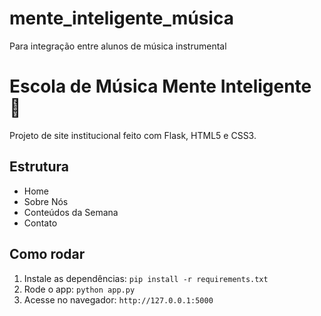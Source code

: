 # mente_inteligente_música
 Para integração entre alunos de música instrumental

 
# Escola de Música Mente Inteligente 🎵

Projeto de site institucional feito com Flask, HTML5 e CSS3.

## Estrutura
- Home
- Sobre Nós
- Conteúdos da Semana
- Contato

## Como rodar
1. Instale as dependências: `pip install -r requirements.txt`
2. Rode o app: `python app.py`
3. Acesse no navegador: `http://127.0.0.1:5000`

